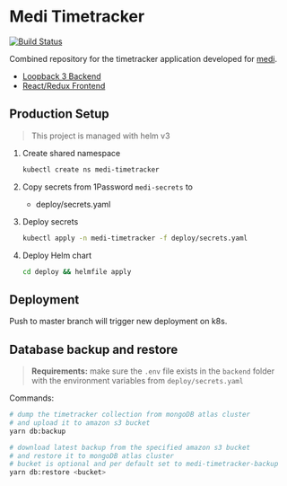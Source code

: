 # Medi Timetracker

[![Build Status](https://drone.zebbra.ch/api/badges/zebbra/timetracker/status.svg)](https://drone.zebbra.ch/zebbra/timetracker)

Combined repository for the timetracker application developed for [medi](https://www.medi.ch/).

- [Loopback 3 Backend](./backend/README.md)
- [React/Redux Frontend](./frontend/README.md)

## Production Setup

> This project is managed with helm v3

1. Create shared namespace

   ```bash
   kubectl create ns medi-timetracker
   ```

1. Copy secrets from 1Password `medi-secrets` to

   - deploy/secrets.yaml

1. Deploy secrets

   ```bash
   kubectl apply -n medi-timetracker -f deploy/secrets.yaml
   ```

1. Deploy Helm chart

   ```bash
   cd deploy && helmfile apply
   ```

## Deployment

Push to master branch will trigger new deployment on k8s.

## Database backup and restore

> **Requirements:** make sure the `.env` file exists in the `backend` folder
> with the environment variables from `deploy/secrets.yaml`

Commands:

```bash
# dump the timetracker collection from mongoDB atlas cluster
# and upload it to amazon s3 bucket
yarn db:backup

# download latest backup from the specified amazon s3 bucket
# and restore it to mongoDB atlas cluster
# bucket is optional and per default set to medi-timetracker-backup
yarn db:restore <bucket>
```
